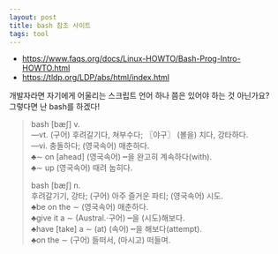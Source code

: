 ```yaml
---
layout: post
title: bash 참조 사이트
tags: tool
---
```


* https://www.faqs.org/docs/Linux-HOWTO/Bash-Prog-Intro-HOWTO.html
* https://tldp.org/LDP/abs/html/index.html

개발자라면 자기에게 어울리는 스크립트 언어 하나 쯤은 있어야 하는 것 아닌가요?  
그렇다면 난 bash를 하겠다!

> bash [bæʃ] v.   
> ―vt. (구어) 후려갈기다, 쳐부수다; 〖야구〗 (볼을) 치다, 강타하다.  
> ―vi. 충돌하다; (영국속어) 매춘하다.  
> ♣∼ on [ahead] (영국속어) ┅을 완고히 계속하다(with).  
> ♣∼ up (영국속어) 때려 눕히다.
> 
> bash [bæʃ] n.  
> 후려갈기기, 강타; (구어) 아주 즐거운 파티; (영국속어) 시도.  
> ♣be on the ∼ (영국속어) 매춘하다.  
> ♣give it a ∼ (Austral.·구어) ┅을 (시도)해보다.  
> ♣have [take] a ∼ (at) (속어) ┅을 해보다(attempt).  
> ♣on the ∼ (구어) 들떠서, (마시고) 떠들며.  